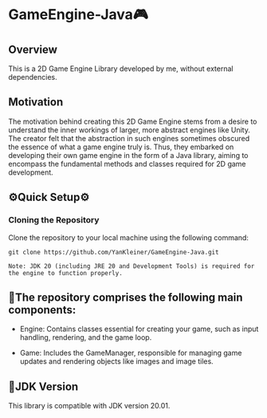 # GameEngine-Java🎮

## Overview
This is a 2D Game Engine Library developed by me, without external dependencies.

## Motivation
The motivation behind creating this 2D Game Engine stems from a desire to understand the inner workings of larger, more abstract engines like Unity. The creator felt that the abstraction in such engines sometimes obscured the essence of what a game engine truly is. Thus, they embarked on developing their own game engine in the form of a Java library, aiming to encompass the fundamental methods and classes required for 2D game development.

## ⚙️Quick Setup⚙️
### Cloning the Repository
Clone the repository to your local machine using the following command:

```shell
git clone https://github.com/YanKleiner/GameEngine-Java.git
```
```shell
Note: JDK 20 (including JRE 20 and Development Tools) is required for the engine to function properly.
```

## 🔧The repository comprises the following main components:

* Engine:
Contains classes essential for creating your game, such as input handling, rendering, and the game loop.

* Game: 
Includes the GameManager, responsible for managing game updates and rendering objects like images and image tiles.

## 🔗JDK Version
This library is compatible with JDK version 20.01.
